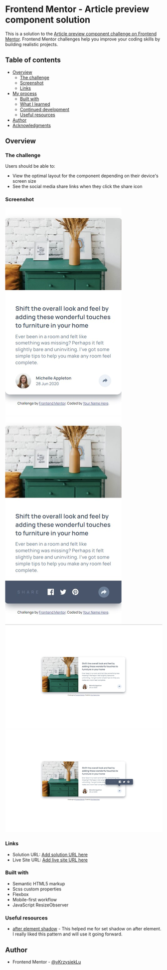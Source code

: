# Frontend Mentor - Article preview component solution

This is a solution to the [Article preview component challenge on Frontend Mentor](https://www.frontendmentor.io/challenges/article-preview-component-dYBN_pYFT). Frontend Mentor challenges help you improve your coding skills by building realistic projects.

## Table of contents

- [Overview](#overview)
  - [The challenge](#the-challenge)
  - [Screenshot](#screenshot)
  - [Links](#links)
- [My process](#my-process)
  - [Built with](#built-with)
  - [What I learned](#what-i-learned)
  - [Continued development](#continued-development)
  - [Useful resources](#useful-resources)
- [Author](#author)
- [Acknowledgments](#acknowledgments)

## Overview

### The challenge

Users should be able to:

- View the optimal layout for the component depending on their device's screen size
- See the social media share links when they click the share icon

### Screenshot

![375px](./ScreenShots/375.jpg)
![375px Active](./ScreenShots/375%20activ.jpg)
![1440px](./ScreenShots/1440px.jpg)
![1440px Active](./ScreenShots/1440%20active.jpg)

### Links

- Solution URL: [Add solution URL here](https://www.frontendmentor.io/solutions/article-peview-component-SJGoCSdHq)
- Live Site URL: [Add live site URL here](https://article-preview-componentt.netlify.app/)

### Built with

- Semantic HTML5 markup
- Scss custom properties
- Flexbox
- Mobile-first workflow
- JavaScript ResizeObserver

### Useful resources

- [after element shadow](https://stackoverflow.com/questions/47993024/css3-box-shadow-on-pseudo-before-and-after-elements) - This helped me for set shadow on after element. I really liked this pattern and will use it going forward.

## Author

- Frontend Mentor - [@yKrzysiekLu](https://www.frontendmentor.io/profile/KrzysiekLu)
